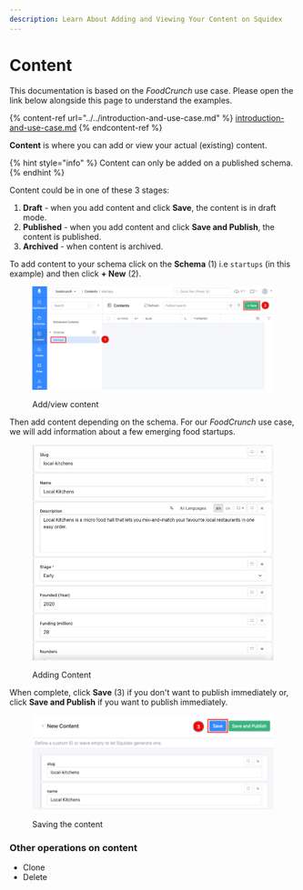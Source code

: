 ```yaml
---
description: Learn About Adding and Viewing Your Content on Squidex
---
```


# Content

This documentation is based on the _FoodCrunch_ use case. Please open the link below alongside this page to understand the examples.

{% content-ref url="../../introduction-and-use-case.md" %}
[introduction-and-use-case.md](../../introduction-and-use-case.md)
{% endcontent-ref %}

**Content** is where you can add or view your actual (existing) content.&#x20;

{% hint style="info" %}
Content can only be added on a published schema.
{% endhint %}

Content could be in one of these 3 stages:

1. **Draft** - when you add content and click **Save**, the content is in draft mode. &#x20;
2. **Published** - when you add content and click **Save and Publish**, the content is published.
3. **Archived** - when content is archived.

To add content to your schema click on the **Schema** (1) i.e `startups` (in this example) and then click **+ New** (2).

<figure><img src="../../../.gitbook/assets/2022-11-09_12-03.png" alt=""><figcaption><p>Add/view content</p></figcaption></figure>

Then add content depending on the schema. For our _FoodCrunch_ use case, we will add information about a few emerging food startups.&#x20;

<figure><img src="../../../.gitbook/assets/2023-04-17_19-25.png" alt=""><figcaption><p>Adding Content</p></figcaption></figure>

When complete, click **Save** (3) if you don't want to publish immediately or, click **Save and Publish** if you want to publish immediately.

<figure><img src="../../../.gitbook/assets/2022-11-09_19-19.png" alt=""><figcaption><p>Saving the content</p></figcaption></figure>

### Other operations on content

* Clone
* Delete
